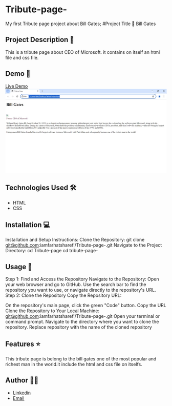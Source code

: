 # Tribute-page-
My first Tribute page project about Bill Gates;
#Project Title 🚀
Bill Gates

## Project Description 📝

This is a tribute page about CEO of Microsoft. it contains on itself an html file and css file.

## Demo 📸
[Live Demo](https://iamfarhatsharefi.github.io/Tribute-page-/)
![Screenshot](./WhatsApp%20Image%202024-06-02%20at%2010.11.10_90677b28.jpg)


## Technologies Used 🛠️


- HTML
- CSS

## Installation 💻
Installation and Setup Instructions:
Clone the Repository:
git clone git@github.com:iamfarhatsharefi/Tribute-page-.git
Navigate to the Project Directory:
cd Tribute-page
cd tribute-page-

## Usage 🎯

Step 1: Find and Access the Repository
Navigate to the Repository:
Open your web browser and go to GitHub.
Use the search bar to find the repository you want to use, or navigate directly to the repository's URL.
Step 2: Clone the Repository
Copy the Repository URL:

On the repository's main page, click the green "Code" button.
Copy the URL 
Clone the Repository to Your Local Machine:
git@github.com:iamfarhatsharefi/Tribute-page-.git
Open your terminal or command prompt.
Navigate to the directory where you want to clone the repository.
Replace repository with the name of the cloned repository

## Features ⭐
This tribute page is belong to the bill gates one of the most popular and richest man in the world.it include the html and css file on itselfs.

## Author 👩‍💻
- [Linkedin](https://www.linkedin.com/in/farhat-sharefi-13a101309?utm_source=share&utm_campaign=share_via&utm_content=profile&utm_medium=android_app)
- [Email](sharefifarhat@gmail.com)